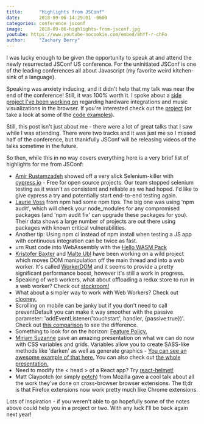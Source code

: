 ```yaml
---
title:      "Highlights from JSConf"
date:       2018-09-06 14:29:01 -0600
categories: conference jsconf
image:      2018-09-06-highlights-from-jsconf.jpg
youtube: https://www.youtube-nocookie.com/embed/8hYf-r-chFo
author:     "Zachary Berry"
---
```


I was lucky enough to be given the opportunity to speak at and attend the newly resurrected JSConf US conference. For the uninitiated JSConf is one of the leading conferences all about Javascript (my favorite weird kitchen-sink of a language).

Speaking was anxiety inducing, and it didn't help that my talk was near the end of the conference! Still, it was 100% worth it. I spoke about a [side project I've been working on](https://vidkid.app/) regarding hardware integrations and music visualizations in the browser. If you're interested check out the [project](https://github.com/zachberry/vidkid) (or take a look at some of the [code examples](https://codepen.io/collection/AEmYxw/)).

Still, this post isn't just about me - there were a lot of great talks that I saw while I was attending. There were two tracks and it was just me so I missed half of the conference, but thankfully JSConf will be releasing videos of the talks sometime in the future.

So then, while this in no way covers everything here is a very brief list of highlights for me from JSConf:


* [Amir Rustamzadeh](https://twitter.com/amirrustam) showed off a very slick Selenium-killer with [cypress.io](https://www.cypress.io/) - Free for open source projects. Our team stopped selenium testing as it wasn't as consistent and reliable as we had hoped. I'd like to give cypress a try and potentially start end-to-end testing again.
* [Laurie Voss](https://twitter.com/seldo) from npm had some npm tips. The big one was using 'npm audit', which will check your node_modules for any compromised packages (and 'npm audit fix' can upgrade these packages for you). Their data shows a large number of projects are out there using packages with known critical vulnerabilities.
* Another tip: Using npm ci instead of npm install when testing a JS app with continuous integration can be twice as fast.
* urn Rust code into WebAssembly with the [Hello WASM Pack](https://hacks.mozilla.org/2018/04/hello-wasm-pack/)
* [Kristofer Baxter](https://twitter.com/kristoferbaxter) and [Malte Ubl](https://twitter.com/cramforce) have been working on a wild project which moves DOM manipulation off the main thread and into a web worker. It's called [WorkerDOM](https://github.com/ampproject/worker-dom) and it seems to provide a pretty significant performance boost, however it's still a work in progress.
* Speaking of web workers, what about offloading a redux store to run in a web worker? Check out [stockroom!](https://github.com/developit/stockroom)
* What about a simpler way to work with Web Workers? Check out [clooney.](https://github.com/GoogleChromeLabs/clooney)
* Scrolling on mobile can be janky but if you don't need to call preventDefault you can make it way smoother with the passive parameter: 'addEventListener('touchstart', handler, {passive:true})'. Check out [this comparison](https://www.youtube.com/watch?time_continue=17&v=NPM6172J22g) to see the difference.
* Something to look for on the horizon: [Feature Policy.](https://developers.google.com/web/updates/2018/06/feature-policy)
* [Miriam Suzanne](https://twitter.com/mirisuzanne) gave an amazing presentation on what we can do now with CSS variables and grids. Variables allow you to create SASS-like methods like 'darken' as well as generate graphics - [You can see an awesome example of that here.](http://talks.oddbird.net/demos/css-chart/) You can also check out [the whole presentation.](http://talks.oddbird.net/dynamic-css/jsconfus18/)
* Need to modify the < head > of a React app? Try [react-helmet!](https://github.com/nfl/react-helmet)
* Matt Claypotch (or simply [potch](https://twitter.com/potch)) from Mozilla gave a cool talk about all the work they've done on cross-browser browser extensions. The tl;dr is that Firefox extensions now work pretty much like Chrome extensions.

Lots of inspiration - if you weren't able to go hopefully some of the notes above could help you in a project or two. With any luck I'll be back again next year!
